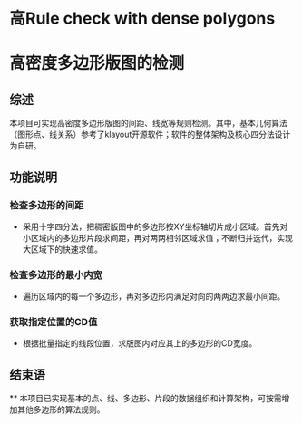 # 高Rule check with dense polygons #
# 高密度多边形版图的检测 #

## 综述 ##
 本项目可实现高密度多边形版图的间距、线宽等规则检测。其中，基本几何算法（图形点、线关系）参考了klayout开源软件；软件的整体架构及核心四分法设计为自研。

## 功能说明 ##
### 检查多边形的间距 ###
 * 采用十字四分法，把稠密版图中的多边形按XY坐标轴切片成小区域。首先对小区域内的多边形片段求间距，再对两两相邻区域求值；不断归并迭代，实现大区域下的快速求值。

### 检查多边形的最小内宽 ###
 * 遍历区域内的每一个多边形，再对多边形内满足对向的两两边求最小间距。

### 获取指定位置的CD值 ###
 * 根据批量指定的线段位置，求版图内对应其上的多边形的CD宽度。

## 结束语 ##
 ** 本项目已实现基本的点、线、多边形、片段的数据组织和计算架构，可按需增加其他多边形的算法规则。


